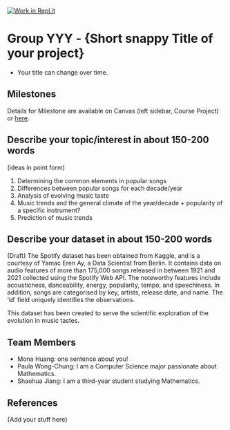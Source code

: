 [![Work in Repl.it](https://classroom.github.com/assets/work-in-replit-14baed9a392b3a25080506f3b7b6d57f295ec2978f6f33ec97e36a161684cbe9.svg)](https://classroom.github.com/online_ide?assignment_repo_id=361084&assignment_repo_type=GroupAssignmentRepo)
# Group YYY - {Short snappy Title of your project}

- Your title can change over time.

## Milestones

Details for Milestone are available on Canvas (left sidebar, Course Project) or [here](https://firas.moosvi.com/courses/data301/project/milestone01.html).

## Describe your topic/interest in about 150-200 words

(ideas in point form)
1. Determining the common elements in popular songs
2. Differences between popular songs for each decade/year
3. Analysis of evolving music taste
4. Music trends and the general climate of the year/decade + popularity of a specific instrument?
5. Prediction of music trends

## Describe your dataset in about 150-200 words

(Draft)
The Spotify dataset has been obtained from Kaggle, and is a courtesy of Yamac Eren Ay, a Data Scientist from Berlin. It contains data on audio features of more than 175,000 songs released in between 1921 and 2021 collected using the Spotify Web API. The noteworthy features include acousticness, danceability, energy, popularity, tempo, and speechiness. In addition, songs are categorised by key, artists, release date, and name. The ‘id’ field uniquely identifies the observations.   

This dataset has been created to serve the scientific exploration of the evolution in music tastes.  

## Team Members

- Mona Huang: one sentence about you!
- Paula Wong-Chung: I am a Computer Science major passionate about Mathematics.
- Shaohua Jiang: I am a third-year student studying Mathematics.

## References

{Add your stuff here}

